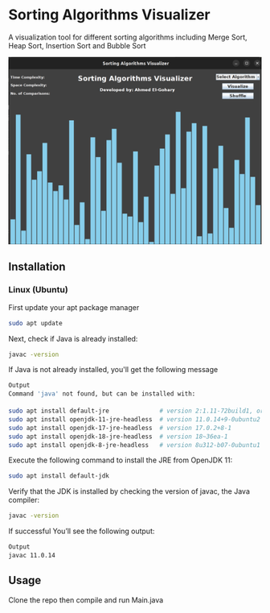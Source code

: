 # Sorting Algorithms Visualizer
A visualization tool for different sorting algorithms including Merge Sort, Heap Sort, Insertion Sort and Bubble Sort

![app](Visualizer.png)

## Installation
### Linux (Ubuntu)
First update your apt package manager
```bash
sudo apt update
```
Next, check if Java is already installed:
```bash
javac -version
```

If Java is not already installed, you'll get the following message
```bash
Output
Command 'java' not found, but can be installed with:

sudo apt install default-jre              # version 2:1.11-72build1, or
sudo apt install openjdk-11-jre-headless  # version 11.0.14+9-0ubuntu2
sudo apt install openjdk-17-jre-headless  # version 17.0.2+8-1
sudo apt install openjdk-18-jre-headless  # version 18~36ea-1
sudo apt install openjdk-8-jre-headless   # version 8u312-b07-0ubuntu1
```

Execute the following command to install the JRE from OpenJDK 11:
```bash
sudo apt install default-jdk
```

Verify that the JDK is installed by checking the version of javac, the Java compiler:
```bash
javac -version
```
If successful You’ll see the following output:
```bash
Output
javac 11.0.14
```

## Usage
Clone the repo then compile and run Main.java

